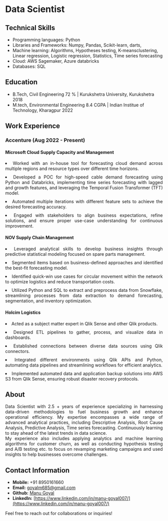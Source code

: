 # Data Scientist

## Technical Skills
- Programming languages: Python
- Libraries and Frameworks: Numpy, Pandas, Scikit-​learn, darts,
- Machine learning: Algorithms, Hypotheses ​testing, K-​means ​clustering, Linear ​regression, Logistic ​regression, Statistics, Time series forecasting
- Cloud: AWS Sagemaker, Azure databricks
- Databases: SQL

## Education
- B.Tech, Civil Engineering 72 % | Kurukshetra University, Kurukshetra 2018
- M.tech, Environmental Engineering 8.4 CGPA | Indian Institue of Technology, Kharagpur 2022

## Work Experience

### Accenture (Aug 2022 - Present)
#### Microsoft Cloud Supply Capacity and Management

<div style="text-align: justify; margin-bottom: 20px;">
  <ui>
    <li style = "margin-bottom: 10px;">
      Worked with an in-house tool for forecasting cloud demand across multiple regions and resource types over different time horizons.
    </li>
    <li style = "margin-bottom: 10px;">
      Developed a POC for high-speed cable demand forecasting using Python and Databricks, implementing time series forecasting with lagged and growth features, and leveraging the Temporal Fusion Transformer (TFT) model.
    </li>
    <li style = "margin-bottom: 10px;">
      Automated multiple iterations with different feature sets to achieve the desired forecasting accuracy.
    </li>
    <li style = "margin-bottom: 10px;">
      Engaged with stakeholders to align business expectations, refine solutions, and ensure proper use-case understanding for continuous improvement.
    </li>
  </ui>
</div>

#### NOV Supply Chain Management
<div style="text-align: justify; margin-bottom: 20px;">
  <ui>
    <li style = "margin-bottom: 10px;">
      Leveraged analytical skills to develop business insights through predictive statistical modeling focused on spare parts management.
    </li>
    <li style = "margin-bottom: 10px;">
      Segmented items based on business-defined approaches and identified the best-fit forecasting model.
    </li>
    <li style = "margin-bottom: 10px;">
      Identified quick-win use cases for circular movement within the network to optimize logistics and reduce transportation costs.
    </li>
    <li style = "margin-bottom: 10px;">
      Utilized Python and SQL to extract and preprocess data from Snowflake, streamlining processes from data extraction to demand forecasting, segmentation, and inventory optimization.
    </li>
  </ui>
</div>

#### Holcim Logistics
<div style="text-align: justify; margin-bottom: 20px;">
  <ui>
    <li style = "margin-bottom: 10px;">
      Acted as a subject matter expert in Qlik Sense and other Qlik products.
    </li>
    <li style = "margin-bottom: 10px;">
      Designed ETL pipelines to gather, process, and visualize data in dashboards.
    </li>
    <li style = "margin-bottom: 10px;">
      Established connections between diverse data sources using Qlik connectors.
    </li>
    <li style = "margin-bottom: 10px;">
      Integrated different environments using Qlik APIs and Python, automating data pipelines and streamlining workflows for efficient analytics.
    </li>
    <li style = "margin-bottom: 10px;">
      Implemented automated data and application backup solutions into AWS S3 from Qlik Sense, ensuring robust disaster recovery protocols.
    </li>
  </ui>
</div>


## About

<div style="text-align: justify; margin-bottom: 20px;">
Data Scientist with 2.5 + years of experience specializing in harnessing data-driven methodologies to fuel business growth and enhance operational efficiency. My expertise encompasses a wide range of advanced analytical practices, including Descriptive Analysis, Root Cause Analysis, Predictive Analysis, Time series forecasting. Continuously learning to stay ahead of the latest trends in data science.
  
<br>
My experience also includes applying analytics and machine learning algorithms for customer churn, as well as conducting hypothesis testing and A/B testing etc. to focus on revamping marketing campaigns and used insights to help businesses overcome challenges.
</div>

## Contact Information
- **Mobile:** +91 8950161660
- **Email:** [goyalm685@gmail.com](mailto:goyalm685@gmail.com)
- **Github:** [Manu Goyal](https://github.com/vikashmec)
- **LinkedIn:** [https://www.linkedin.com/in/manu-goyal007/](https://www.linkedin.com/in/manu-goyal007/)


Feel free to reach out for collaborations or inquiries!
